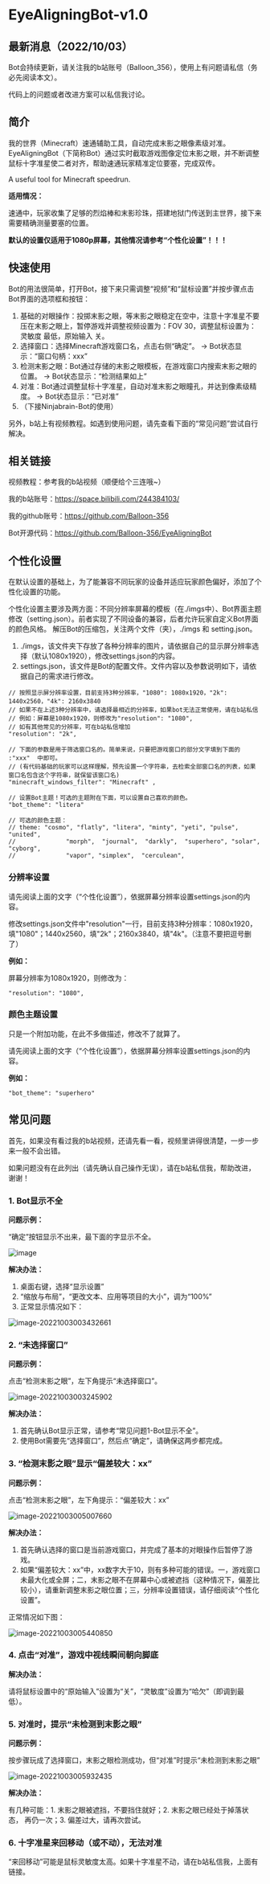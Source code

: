 # EyeAligningBot-v1.0

## 最新消息（2022/10/03）

Bot会持续更新，请关注我的b站账号（Balloon_356），使用上有问题请私信（务必先阅读本文）。

代码上的问题或者改进方案可以私信我讨论。

## 简介

我的世界（Minecraft）速通辅助工具，自动完成末影之眼像素级对准。EyeAligningBot（下简称Bot）通过实时截取游戏图像定位末影之眼，并不断调整鼠标十字准星使二者对齐，帮助速通玩家精准定位要塞，完成双传。

A useful tool for Minecraft speedrun.

**适用情况：**

速通中，玩家收集了足够的烈焰棒和末影珍珠，搭建地狱门传送到主世界，接下来需要精确测量要塞的位置。

**默认的设置仅适用于1080p屏幕，其他情况请参考“个性化设置”！！！**

## 快速使用

Bot的用法很简单，打开Bot，接下来只需调整“视频”和“鼠标设置”并按步骤点击Bot界面的选项框和按钮：

1. 基础的对眼操作：投掷末影之眼，等末影之眼稳定在空中，注意十字准星不要压在末影之眼上，暂停游戏并调整视频设置为：FOV 30，调整鼠标设置为：灵敏度 最低，原始输入 关。
2. 选择窗口：选择Minecraft游戏窗口名，点击右侧“确定”。    ->    Bot状态显示：“窗口句柄：xxx”
3. 检测末影之眼：Bot通过存储的末影之眼模板，在游戏窗口内搜索末影之眼的位置。  ->    Bot状态显示：“检测结果如上”
4. 对准：Bot通过调整鼠标十字准星，自动对准末影之眼瞳孔，并达到像素级精度。    ->    Bot状态显示：“已对准”
5. （下接Ninjabrain-Bot的使用）

另外，b站上有视频教程。如遇到使用问题，请先查看下面的“常见问题”尝试自行解决。

## 相关链接

视频教程：参考我的b站视频（顺便给个三连哦~）

我的b站账号：https://space.bilibili.com/244384103/

我的github账号：https://github.com/Balloon-356

Bot开源代码：https://github.com/Balloon-356/EyeAligningBot

## 个性化设置

在默认设置的基础上，为了能兼容不同玩家的设备并适应玩家颜色偏好，添加了个性化设置的功能。

个性化设置主要涉及两方面：不同分辨率屏幕的模板（在./imgs中）、Bot界面主题修改（setting.json）。前者实现了不同设备的兼容，后者允许玩家自定义Bot界面的颜色风格。
解压Bot的压缩包，关注两个文件（夹），./imgs 和 setting.json。

1. ./imgs，该文件夹下存放了各种分辨率的图片，请依据自己的显示屏分辨率选择（默认1080x1920），修改settings.json的内容。
2. settings.json，该文件是Bot的配置文件。文件内容以及参数说明如下，请依据自己的需求进行修改。

```
// 按照显示屏分辨率设置，目前支持3种分辨率，"1080": 1080x1920，"2k": 1440x2560，"4k": 2160x3840
// 如果不在上述3种分辨率中，请选择最相近的分辨率，如果bot无法正常使用，请在b站私信
// 例如：屏幕是1080x1920，则修改为"resolution": "1080",
// 如有其他常见的分辨率，可在b站私信增加
"resolution": "2k",

// 下面的参数是用于筛选窗口名的。简单来说，只要把游戏窗口的部分文字填到下面的 :"xxx"  中即可。
// (有代码基础的玩家可以这样理解，预先设置一个字符串，去检索全部窗口名的列表，如果窗口名包含这个字符串，就保留该窗口名)
"minecraft_windows_filter": "Minecraft" ,

// 设置Bot主题！可选的主题附在下面，可以设置自己喜欢的颜色。
"bot_theme": "litera"
```

```
// 可选的颜色主题：
// theme: "cosmo", "flatly", "litera", "minty", "yeti", "pulse", "united",
//              "morph",  "journal",  "darkly",  "superhero", "solar", "cyborg",
//              "vapor", "simplex",  "cerculean",
```

### 分辨率设置

请先阅读上面的文字（“个性化设置”），依据屏幕分辨率设置settings.json的内容。

修改settings.json文件中"resolution"一行，目前支持3种分辨率：1080x1920，填"1080"；1440x2560，填"2k"；2160x3840，填"4k"。（注意不要把逗号删了）

**例如：**

屏幕分辨率为1080x1920，则修改为：

```
"resolution": "1080",
```

### 颜色主题设置

只是一个附加功能，在此不多做描述，修改不了就算了。

请先阅读上面的文字（“个性化设置”），依据屏幕分辨率设置settings.json的内容。

**例如：**

```
"bot_theme": "superhero"
```



## 常见问题

首先，如果没有看过我的b站视频，还请先看一看，视频里讲得很清楚，一步一步来一般不会出错。

如果问题没有在此列出（请先确认自己操作无误），请在b站私信我，帮助改进，谢谢！

### 1. Bot显示不全

**问题示例：**

“确定”按钮显示不出来，最下面的字显示不全。

![image](other/image-20221003002754158.png)

**解决办法：**

1. 桌面右键，选择“显示设置”
2. “缩放与布局”，“更改文本、应用等项目的大小”，调为“100%”
3. 正常显示情况如下：

![image-20221003003432661](other/image-20221003003432661.png)

### 2. “未选择窗口”

**问题示例：**

点击“检测末影之眼”，左下角提示“未选择窗口”。

![image-20221003003245902](other/image-20221003003245902.png)

**解决办法：**

1. 首先确认Bot显示正常，请参考“常见问题1-Bot显示不全”。
2. 使用Bot需要先“选择窗口”，然后点“确定”，请确保这两步都完成。



### 3. “检测末影之眼”显示“偏差较大：xx”

**问题示例：**

点击“检测末影之眼”，左下角提示：“偏差较大：xx”

![image-20221003005007660](other/image-20221003005007660.png)

**解决办法：**

1. 首先确认选择的窗口是当前游戏窗口，并完成了基本的对眼操作后暂停了游戏。
2. 如果“偏差较大：xx”中，xx数字大于10，则有多种可能的错误。一，游戏窗口未最大化或全屏；二，末影之眼不在屏幕中心或被遮挡（这种情况下，偏差比较小），请重新调整末影之眼位置；三，分辨率设置错误，请仔细阅读“个性化设置”。

正常情况如下图：

![image-20221003005440850](other/image-20221003005440850.png)



### 4. 点击“对准”，游戏中视线瞬间朝向脚底

**解决办法：**

请将鼠标设置中的“原始输入”设置为“关”，“灵敏度”设置为“哈欠”（即调到最低）。

### 5. 对准时，提示“未检测到末影之眼”

**问题示例：**

按步骤玩成了选择窗口，末影之眼检测成功，但“对准”时提示“未检测到末影之眼”

![image-20221003005932435](other/image-20221003005932435.png)

**解决办法：**

有几种可能：1. 末影之眼被遮挡，不要挡住就好；2. 末影之眼已经处于掉落状态， 再仍一次；3. 偏差过大，请再次尝试。



### 6. 十字准星来回移动（或不动），无法对准

“来回移动”可能是鼠标灵敏度太高。如果十字准星不动，请在b站私信我，上面有链接。
